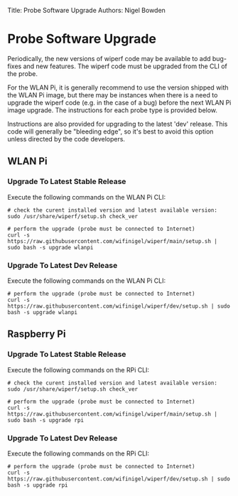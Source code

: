 Title: Probe Software Upgrade
Authors: Nigel Bowden

# Probe Software Upgrade
Periodically, the new versions of wiperf code may be available to add bug-fixes and new features. The wiperf code must be upgraded from the CLI of the probe.

For the WLAN Pi, it is generally recommend to use the version shipped with the WLAN Pi image, but there may be instances when there is a need to upgrade the wiperf code (e.g. in the case of a bug) before the next WLAN Pi image upgrade. The instructions for each probe type is provided below.

Instructions are also provided for upgrading to the latest 'dev' release. This code will generally be "bleeding edge", so it's best to avoid this option unless directed by the code developers. 

## WLAN Pi

### Upgrade To Latest Stable Release
Execute the following commands on the WLAN Pi CLI:

```
# check the curent installed version and latest available version:
sudo /usr/share/wiperf/setup.sh check_ver
```

```
# perform the upgrade (probe must be connected to Internet)
curl -s https://raw.githubusercontent.com/wifinigel/wiperf/main/setup.sh | sudo bash -s upgrade wlanpi
```

### Upgrade To Latest Dev Release
Execute the following commands on the WLAN Pi CLI:

```
# perform the upgrade (probe must be connected to Internet)
curl -s https://raw.githubusercontent.com/wifinigel/wiperf/dev/setup.sh | sudo bash -s upgrade wlanpi
```

## Raspberry Pi

### Upgrade To Latest Stable Release
Execute the following commands on the RPi CLI:

```
# check the curent installed version and latest available version:
sudo /usr/share/wiperf/setup.sh check_ver
```

```
# perform the upgrade (probe must be connected to Internet)
curl -s https://raw.githubusercontent.com/wifinigel/wiperf/main/setup.sh | sudo bash -s upgrade rpi
```

### Upgrade To Latest Dev Release
Execute the following commands on the RPi CLI:

```
# perform the upgrade (probe must be connected to Internet)
curl -s https://raw.githubusercontent.com/wifinigel/wiperf/dev/setup.sh | sudo bash -s upgrade rpi
```